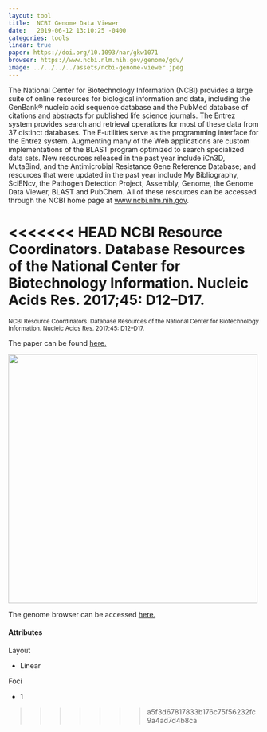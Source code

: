 ```yaml
---
layout: tool
title:  NCBI Genome Data Viewer
date:   2019-06-12 13:10:25 -0400
categories: tools
linear: true
paper: https://doi.org/10.1093/nar/gkw1071
browser: https://www.ncbi.nlm.nih.gov/genome/gdv/
image: ../../../../assets/ncbi-genome-viewer.jpeg
---
```


The National Center for Biotechnology Information (NCBI) provides a large suite of online resources for biological information and data, including the GenBank® nucleic acid sequence database and the PubMed database of citations and abstracts for published life science journals. The Entrez system provides search and retrieval operations for most of these data from 37 distinct databases. The E-utilities serve as the programming interface for the Entrez system. Augmenting many of the Web applications are custom implementations of the BLAST program optimized to search specialized data sets. New resources released in the past year include iCn3D, MutaBind, and the Antimicrobial Resistance Gene Reference Database; and resources that were updated in the past year include My Bibliography, SciENcv, the Pathogen Detection Project, Assembly, Genome, the Genome Data Viewer, BLAST and PubChem. All of these resources can be accessed through the NCBI home page at www.ncbi.nlm.nih.gov.

<<<<<<< HEAD
NCBI Resource Coordinators. Database Resources of the National Center for Biotechnology Information. Nucleic Acids Res. 2017;45: D12–D17.
=======
<small>NCBI Resource Coordinators. Database Resources of the National Center for Biotechnology Information. Nucleic Acids Res. 2017;45: D12–D17.</small>

The paper can be found [here.][paper]

<kbd><img src = "../../../../assets/ncbi-genome-viewer.jpeg" width="500">

The genome browser can be accessed [here.][browser]

[paper]: https://doi.org/10.1093/nar/gkw1071
[browser]: https://www.ncbi.nlm.nih.gov/genome/gdv/

<h4>Attributes</h4>

Layout
  - Linear

Foci
  - 1
>>>>>>> a5f3d67817833b176c75f56232fc9a4ad7d4b8ca
